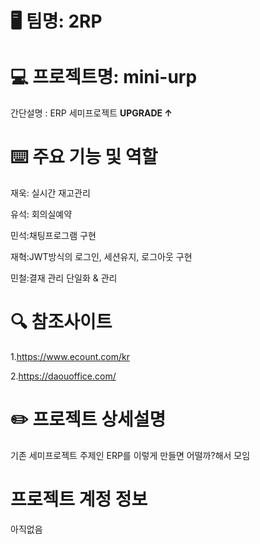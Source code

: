 # 🖥️ 팀명:  2RP

# 💻 프로젝트명: mini-urp


간단설명 : ERP 세미프로젝트 **UPGRADE ↑** 

# ⌨️ 주요 기능 및 역할

재욱: 실시간 재고관리

유석: 회의실예약 

민석:채팅프로그램 구현

재혁:JWT방식의 로그인, 세션유지, 로그아웃 구현

민철:결재 관리 단일화 & 관리 

# 🔍 참조사이트

1.https://www.ecount.com/kr

2.https://daouoffice.com/

# ✏️ 프로젝트 상세설명 

기존 세미프로젝트 주제인 ERP를 이렇게 만들면 어떨까?해서 모임

# 프로젝트 계정 정보

아직없음

